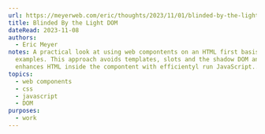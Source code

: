 ```yaml
---
url: https://meyerweb.com/eric/thoughts/2023/11/01/blinded-by-the-light-dom/
title: Blinded By the Light DOM
dateRead: 2023-11-08
authors:
  - Eric Meyer
notes: A practical look at using web compontents on an HTML first basis, with
  examples. This approach avoids templates, slots and the shadow DOM and instead
  enhances HTML inside the compontent with efficientyl run JavaScript..
topics:
  - web components
  - css
  - javascript
  - DOM
purposes:
  - work
---
```


